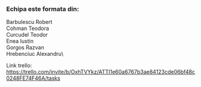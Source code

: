 ### Echipa este formata din:
Barbulescu Robert\
Cohman Teodora\
Curcudel Teodor\
Enea Iustin\
Gorgos Razvan\
Hrebenciuc Alexandru\

Link trello: https://trello.com/invite/b/OxhTVYkz/ATTI1e60a6767b3ae84123cde06bf48c0248FE74F46A/tasks
